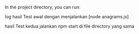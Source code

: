 In the project directory, you can run:

log hasil Test awal dengan menjalankan [node anagrams.js]

hasil Test kedua jalankan npm start di file directory yang sama

